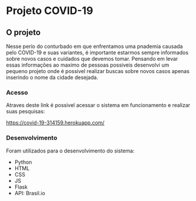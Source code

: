 
<h1>Projeto COVID-19 </h1>

<h2>O projeto </h2>
<p>
 Nesse perío do conturbado em que enfrentamos uma pnademia causada pelo COVID-19 e suas variantes, é importante estarmos sempre informados sobre novos casos e cuidados que devemos tomar.
 Pensando  em levar essas informações ao maximo de pessoas possiveis desenvolvi um pequeno projeto onde é possivel realizar buscas sobre novos casos apenas inserindo o nome da cidade desejada.
 </p>
 
 <h3>Acesso</h3>
 
 <p>Atraves deste link é possivel acessar o sistema em funcionamento e realizar suas pesquisas:

  https://covid-19-314159.herokuapp.com/

</p>
 
 <h3>Desenvolvimento</h3>

<p>Foram utilizados para o desenvolvimento do sistema:

 <ul>
  <li>Python</li>
  <li>HTML</li>
  <li>CSS</li>
  <li>JS</li>
  <li>Flask</li>
  <li> API: Brasil.io</li>

</ul>
 
  
</p>
